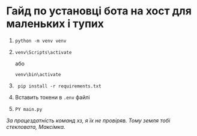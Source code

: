 # Гайд по установці бота на хост для маленьких і тупих

1.  ```shell
    python -m venv venv
    ```

2.  ```shell
    venv\Scripts\activate
    ```
    або
    ```shell
    venv\bin\activate
    ```

3. ```shell
    pip install -r requirements.txt
    ```

4. Вставить токени в `.env` файлі
5.  ```shell
    PY main.py
    ```

_За працездатність команд хз, я їх не провіряв. Тому земля тобі стекловата, Максімка._
